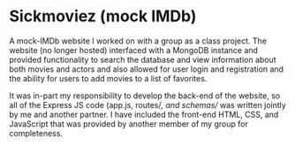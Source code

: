 # Sickmoviez (mock IMDb)

A mock-IMDb website I worked on with a group as a class project. The website (no longer hosted) interfaced with a MongoDB instance and provided functionality to search the database and view information about both movies and actors and also allowed for user login and registration and the ability for users to add movies to a list of favorites.

It was in-part my responsibility to develop the back-end of the website, so all of the Express JS code (app.js, routes/*, and schemas/* was written jointly by me and another partner. I have included the front-end HTML, CSS, and JavaScript that was provided by another member of my group for completeness.
